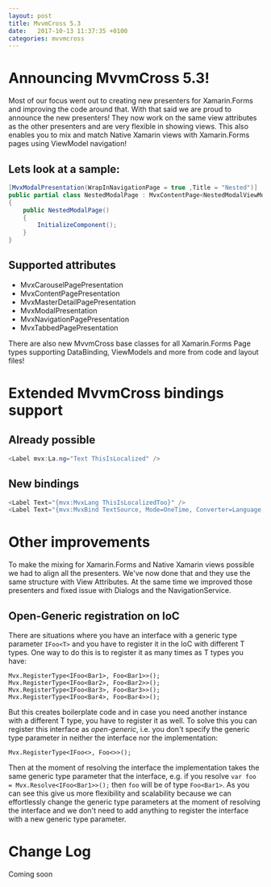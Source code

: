 ```yaml
---
layout: post
title: MvvmCross 5.3
date:   2017-10-13 11:37:35 +0100
categories: mvvmcross
---
```


# Announcing MvvmCross 5.3!

Most of our focus went out to creating new presenters for Xamarin.Forms and improving the code around that. With that said we are proud to announce the new presenters! 
They now work on the same view attributes as the other presenters and are very flexible in showing views. This also enables you to mix and match Native Xamarin views with Xamarin.Forms pages using ViewModel navigation!

## Lets look at a sample:

```c#
[MvxModalPresentation(WrapInNavigationPage = true ,Title = "Nested")]
public partial class NestedModalPage : MvxContentPage<NestedModalViewModel>
{
	public NestedModalPage()
	{
		InitializeComponent();
	}
}
```

## Supported attributes

- MvxCarouselPagePresentation
- MvxContentPagePresentation
- MvxMasterDetailPagePresentation
- MvxModalPresentation
- MvxNavigationPagePresentation
- MvxTabbedPagePresentation

There are also new MvvmCross base classes for all Xamarin.Forms Page types supporting DataBinding, ViewModels and more from code and layout files!

# Extended MvvmCross bindings support

## Already possible

```c#
<Label mvx:La.ng="Text ThisIsLocalized" />
```

## New bindings

```c#
<Label Text="{mvx:MvxLang ThisIsLocalizedToo}" />
<Label Text="{mvx:MvxBind TextSource, Mode=OneTime, Converter=Language, ConverterParameter=ThisIsLocalizedThroughMvxBind}" />
```

# Other improvements

To make the mixing for Xamarin.Forms and Native Xamarin views possible we had to align all the presenters. We've now done that and they use the same structure with View Attributes.
At the same time we improved those presenters and fixed issue with Dialogs and the NavigationService.

## Open-Generic registration on IoC

There are situations where you have an interface with a generic type parameter `IFoo<T>` and you have to register it in the IoC with different T types. One way to do this is to register it as many times as T types you have:

    Mvx.RegisterType<IFoo<Bar1>, Foo<Bar1>>();
    Mvx.RegisterType<IFoo<Bar2>, Foo<Bar2>>();
    Mvx.RegisterType<IFoo<Bar3>, Foo<Bar3>>();
    Mvx.RegisterType<IFoo<Bar4>, Foo<Bar4>>();

But this creates boilerplate code and in case you need another instance with a different T type, you have to register it as well. To solve this you can register this interface as *open-generic*, i.e. you don't specify the generic type parameter in neither the interface nor the implementation:
    
    Mvx.RegisterType<IFoo<>, Foo<>>();
    
Then at the moment of resolving the interface the implementation takes the same generic type parameter that the interface, e.g. if you resolve `var foo = Mvx.Resolve<IFoo<Bar1>>();` then `foo` will be of type `Foo<Bar1>`.
As you can see this give us more flexibility and scalability because we can effortlessly change the generic type parameters at the moment of resolving the interface and we don't need to add anything to register the interface with a new generic type parameter.

# Change Log

Coming soon
